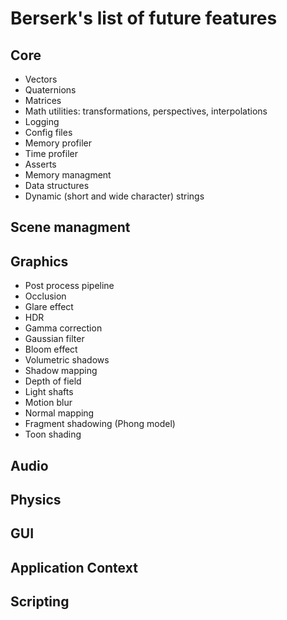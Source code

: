 # Berserk's list of future features

## Core

* Vectors
* Quaternions
* Matrices
* Math utilities: transformations, perspectives, interpolations
* Logging
* Config files
* Memory profiler
* Time profiler
* Asserts
* Memory managment
* Data structures
* Dynamic (short and wide character) strings

## Scene managment

## Graphics

* Post process pipeline
* Occlusion
* Glare effect
* HDR
* Gamma correction
* Gaussian filter
* Bloom effect
* Volumetric shadows
* Shadow mapping
* Depth of field
* Light shafts
* Motion blur
* Normal mapping
* Fragment shadowing (Phong model)
* Toon shading

## Audio

## Physics

## GUI

## Application Context

## Scripting
